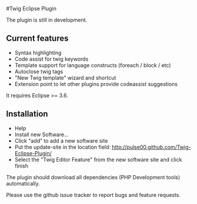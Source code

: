 #Twig Eclipse Plugin


The plugin is still in development.


## Current features

* Syntax highlighting
* Code assist for twig keywords
* Template support for language constructs (foreach / block / etc)
* Autoclose twig tags
* "New Twig template" wizard and shortcut
* Extension point to let other plugins provide codeassist suggestions


It requires Eclipse >= 3.6.

## Installation

* Help
* Install new Software...
* Click "add" to add a new software site
* Put the update-site in the location field: http://pulse00.github.com/Twig-Eclipse-Plugin/
* Select the "Twig Editor Feature" from the new software site and click finish


The plugin should download all dependencies (PHP Development tools) automatically.

Please use the github issue tracker to report bugs and feature requests.